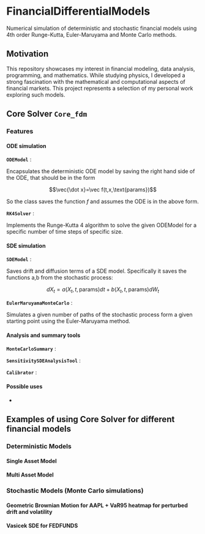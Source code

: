 # FinancialDifferentialModels
Numerical simulation of deterministic and stochastic financial models using 4th order Runge-Kutta, Euler-Maruyama and Monte Carlo methods.
## Motivation
This repository showcases my interest in financial modeling, data analysis, programming, and mathematics. While studying physics, I developed a strong fascination with the mathematical and computational aspects of financial markets. This project represents a selection of my personal work exploring such models.
## Core Solver **`Core_fdm`**
### Features
#### ODE simulation

**`ODEModel`** : 

Encapsulates the deterministic ODE model by saving the right hand side of the ODE, that should be in the form 

$$\vec{\dot x}=\vec f(t,x,\text{params})$$

So the class saves the function $f$ and assumes the ODE is in the above form.

**`RK4Solver`** : 

Implements the Runge-Kutta 4 algorithm to solve the given ODEModel for a specific number of time steps of specific size.

#### SDE simulation

**`SDEModel`** :

Saves drift and diffusion terms of a SDE model. Specifically it saves the functions a,b from the stochastic process:

$$ dX_t=a(X_t,t, \text{params})dt+b(X_t,t, \text{params})dW_t $$

**`EulerMaruyamaMonteCarlo`** :

Simulates a given number of paths of the stochastic process form a given starting point using the Euler-Maruyama method.

#### Analysis and summary tools

**`MonteCarloSummary`** :

**`SensitivitySDEAnalysisTool`** :

**`Calibrator`** :

#### Possible uses
- 

## Examples of using Core Solver for different financial models
### Deterministic Models
#### Single Asset Model
#### Multi Asset Model
### Stochastic Models (Monte Carlo simulations)
#### Geometric Brownian Motion for AAPL + VaR95 heatmap for perturbed drift and volatility
#### Vasicek SDE for FEDFUNDS

